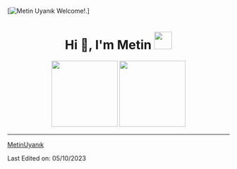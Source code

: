 [![Metin Uyanık Welcome!.](https://media.discordapp.net/attachments/825776443153055795/1159603080459976784/WELCOME.png?ex=65319f86&is=651f2a86&hm=8109c8b56e4a8bf209fb085862168f0012c339894a0e70df845ff8f80e3a6145&=&width=2262&height=754)]

<h1 align="center">Hi 👋, I'm Metin <img height="40" src="https://emoji.gg/assets/emoji/7333-parrotdance.gif"></h1>


</div>



<p align= "center">
  <img height= "150" src="https://github-readme-stats.vercel.app/api?username=metinuyanik&theme=react&show_icons=true&include_all_commits=true" />
  <img height= "150" src="https://github-readme-stats.vercel.app/api/top-langs/?username=metinuyanik&theme=react&layout=compact" />
</p>

------

[MetinUyanık](https://github.com/metinuyanik)

Last Edited on: 05/10/2023